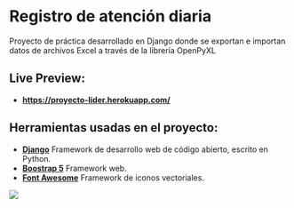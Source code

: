 # Registro de atención diaria
Proyecto de práctica desarrollado en Django donde se exportan e importan datos de archivos Excel a través de la librería OpenPyXL
## Live Preview:
- **https://proyecto-lider.herokuapp.com/**
## Herramientas usadas en el proyecto:
- **[Django](https://www.djangoproject.com/)**  Framework de desarrollo web de código abierto, escrito en Python.
- **[Boostrap 5](https://v5.getbootstrap.com/)**  Framework web.
- **[Font Awesome](https://fontawesome.com/icons?d=gallery)**  Framework de iconos vectoriales.

![](https://repository-images.githubusercontent.com/299468489/579f0900-0b58-11eb-8f3a-aa1743c85244)
